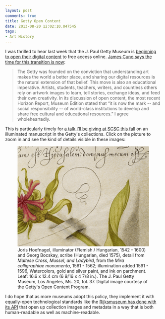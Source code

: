 ```yaml
---
layout: post
comments: true
title: Getty Open Content
date: 2013-08-20 12:02:10.047545
tags:
- Art History
---
```


I was thrilled to hear last week that the J. Paul Getty Museum is [beginning to open their digital content](http://www.getty.edu/about/opencontent.html) to free access online. [James Cuno says the time for this transition is now](http://blogs.getty.edu/iris/open-content-an-idea-whose-time-has-come/):

> The Getty was founded on the conviction that understanding art makes the world a better place, and sharing our digital resources is the natural extension of that belief. This move is also an educational imperative. Artists, students, teachers, writers, and countless others rely on artwork images to learn, tell stories, exchange ideas, and feed their own creativity. In its discussion of open content, the most recent Horizon Report, Museum Edition stated that “it is now the mark -- and social responsibility -- of world-class institutions to develop and share free cultural and educational resources.” I agree wholeheartedly.

This is particularly timely for [a talk I'll be giving at SCSC this fall](/2013/08/05/presenting-at-the-sixteenth-century-society-conference.html) on an illuminated manuscript in the Getty's collections. Click on the picture to zoom in and see the kind of details visible in these images:

<figure>
<a href="/assets/images/hoefnagel_detail.png"><img src="/assets/images-display/hoefnagel_detail.png" alt="hoefnagel detail" title="" /></a>
<figcaption>Joris Hoefnagel, illuminator (Flemish / Hungarian, 1542 - 1600) and Georg Bocskay, scribe (Hungarian, died 1575), detail from <i>Maltese Cross, Mussel, and Ladybird</i>, from the <i>Mira calligraphiae monumenta</i>, 1561 - 1562; illumination added 1591 - 1596, Watercolors, gold and silver paint, and ink on parchment. Leaf: 16.6 x 12.4 cm (6 9/16 x 4 7/8 in.). The J. Paul Getty Museum, Los Angeles, Ms. 20, fol. 37. Digital image courtesy of the Getty's Open Content Program.</figcaption>
</figure>

I do hope that as more museums adopt this policy, they implement it with equally-open technological standards like the [Rijksmuseum has done with its API](https://www.rijksmuseum.nl/en/api) that open up collection images and metadata in a way that is both human-readable as well as machine-readable.
